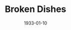 ---
title: Broken Dishes
date: 1933-01-10
closing_date: 
layout: productions
featured_image: 
image_caption:
image_credit:
playbill:
category:
Theatre: Theatre Jacksonville
cast:
  Sam Green: Guy Woolford
  Reverend Dr. Stump: Jack Pumpelly
  Mabel Bumpsted: Kathryn Blanchaine
  Myra Bumpsted: Louise Twitty
  Elaine Bumpsted: Margery Jones
  Quinn: Martin S. Fabian
  Jenny Bumpsted: Ruth Braun
  Cyrus Bumpsted: Sidney Clark
  Bill Clark: Stokes Perry
  A Stranger: William DeHoff
crew:
  Director: Charles F. Hopkins, Jr.
  Scenery: Ronald Kennard
  Props: Mrs. R.R. Killinger
understudies:
orchestra:
external_links:
---